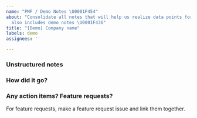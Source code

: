```yaml
---
name: "PMF / Demo Notes \U0001F454"
about: "Consolidate all notes that will help us realize data points for PMF, this
  also includes demo notes \U0001F436"
title: "[Demo] Company name"
labels: demo
assignees: ''

---
```


### Unstructured notes

### How did it go?

### Any action items? Feature requests?
For feature requests, make a feature request issue and link them together.
